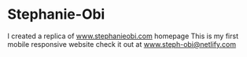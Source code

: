 # Stephanie-Obi
I created a replica of www.stephanieobi.com homepage
This is my first mobile responsive website
check it out at www.steph-obi@netlify.com
